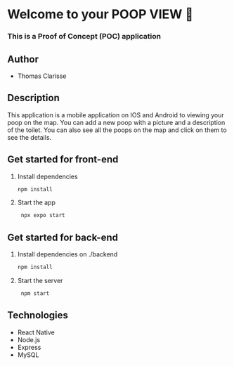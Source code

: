 # Welcome to your POOP VIEW 👋
### This is a Proof of Concept (POC) application

## Author
- Thomas Clarisse

## Description

This application is a mobile application on IOS and Android to viewing your poop on the map. You can add a new poop with
a picture and a description of the toilet. You can also see all the poops on the map and click on them to see the details.

## Get started for front-end

1. Install dependencies

   ```bash
   npm install
   ```

2. Start the app

   ```bash
    npx expo start
   ```
   
## Get started for back-end

1. Install dependencies on ./backend

   ```bash
   npm install
   ```
   
2. Start the server

   ```bash
    npm start
   ```
   
## Technologies

- React Native
- Node.js
- Express
- MySQL